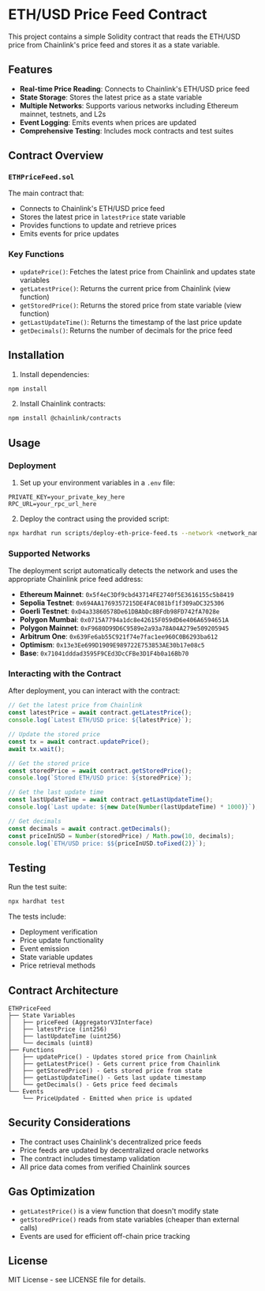 # ETH/USD Price Feed Contract

This project contains a simple Solidity contract that reads the ETH/USD price from Chainlink's price feed and stores it as a state variable.

## Features

- **Real-time Price Reading**: Connects to Chainlink's ETH/USD price feed
- **State Storage**: Stores the latest price as a state variable
- **Multiple Networks**: Supports various networks including Ethereum mainnet, testnets, and L2s
- **Event Logging**: Emits events when prices are updated
- **Comprehensive Testing**: Includes mock contracts and test suites

## Contract Overview

### `ETHPriceFeed.sol`

The main contract that:
- Connects to Chainlink's ETH/USD price feed
- Stores the latest price in `latestPrice` state variable
- Provides functions to update and retrieve prices
- Emits events for price updates

### Key Functions

- `updatePrice()`: Fetches the latest price from Chainlink and updates state variables
- `getLatestPrice()`: Returns the current price from Chainlink (view function)
- `getStoredPrice()`: Returns the stored price from state variable (view function)
- `getLastUpdateTime()`: Returns the timestamp of the last price update
- `getDecimals()`: Returns the number of decimals for the price feed

## Installation

1. Install dependencies:
```bash
npm install
```

2. Install Chainlink contracts:
```bash
npm install @chainlink/contracts
```

## Usage

### Deployment

1. Set up your environment variables in a `.env` file:
```env
PRIVATE_KEY=your_private_key_here
RPC_URL=your_rpc_url_here
```

2. Deploy the contract using the provided script:
```bash
npx hardhat run scripts/deploy-eth-price-feed.ts --network <network_name>
```

### Supported Networks

The deployment script automatically detects the network and uses the appropriate Chainlink price feed address:

- **Ethereum Mainnet**: `0x5f4eC3Df9cbd43714FE2740f5E3616155c5b8419`
- **Sepolia Testnet**: `0x694AA1769357215DE4FAC081bf1f309aDC325306`
- **Goerli Testnet**: `0xD4a33860578De61DBAbDc8BFdb98FD742fA7028e`
- **Polygon Mumbai**: `0x0715A7794a1dc8e42615F059dD6e406A6594651A`
- **Polygon Mainnet**: `0xF9680D99D6C9589e2a93a78A04A279e509205945`
- **Arbitrum One**: `0x639Fe6ab55C921f74e7fac1ee960C0B6293ba612`
- **Optimism**: `0x13e3Ee699D1909E989722E753853AE30b17e08c5`
- **Base**: `0x71041dddad3595F9CEd3DcCFBe3D1F4b0a16Bb70`

### Interacting with the Contract

After deployment, you can interact with the contract:

```javascript
// Get the latest price from Chainlink
const latestPrice = await contract.getLatestPrice();
console.log(`Latest ETH/USD price: ${latestPrice}`);

// Update the stored price
const tx = await contract.updatePrice();
await tx.wait();

// Get the stored price
const storedPrice = await contract.getStoredPrice();
console.log(`Stored ETH/USD price: ${storedPrice}`);

// Get the last update time
const lastUpdateTime = await contract.getLastUpdateTime();
console.log(`Last update: ${new Date(Number(lastUpdateTime) * 1000)}`);

// Get decimals
const decimals = await contract.getDecimals();
const priceInUSD = Number(storedPrice) / Math.pow(10, decimals);
console.log(`ETH/USD price: $${priceInUSD.toFixed(2)}`);
```

## Testing

Run the test suite:

```bash
npx hardhat test
```

The tests include:
- Deployment verification
- Price update functionality
- Event emission
- State variable updates
- Price retrieval methods

## Contract Architecture

```
ETHPriceFeed
├── State Variables
│   ├── priceFeed (AggregatorV3Interface)
│   ├── latestPrice (int256)
│   ├── lastUpdateTime (uint256)
│   └── decimals (uint8)
├── Functions
│   ├── updatePrice() - Updates stored price from Chainlink
│   ├── getLatestPrice() - Gets current price from Chainlink
│   ├── getStoredPrice() - Gets stored price from state
│   ├── getLastUpdateTime() - Gets last update timestamp
│   └── getDecimals() - Gets price feed decimals
└── Events
    └── PriceUpdated - Emitted when price is updated
```

## Security Considerations

- The contract uses Chainlink's decentralized price feeds
- Price feeds are updated by decentralized oracle networks
- The contract includes timestamp validation
- All price data comes from verified Chainlink sources

## Gas Optimization

- `getLatestPrice()` is a view function that doesn't modify state
- `getStoredPrice()` reads from state variables (cheaper than external calls)
- Events are used for efficient off-chain price tracking

## License

MIT License - see LICENSE file for details.
